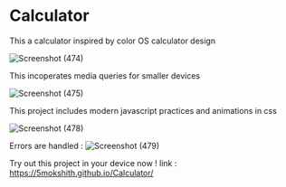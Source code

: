 # Calculator

This a calculator inspired by color OS calculator design

![Screenshot (474)](https://github.com/5mokshith/Calculator/assets/143961455/65eb8450-6c45-4f11-932a-37c21bd397b4)

This incoperates media queries for smaller devices 

![Screenshot (475)](https://github.com/5mokshith/Calculator/assets/143961455/afc26857-7285-458d-8007-8ace7cd2dced)

This project includes modern javascript practices and animations in css

![Screenshot (478)](https://github.com/5mokshith/Calculator/assets/143961455/ca0a8eb7-1bd2-48fe-9a3e-4464a91d4bd9)

Errors are handled :
  ![Screenshot (479)](https://github.com/5mokshith/Calculator/assets/143961455/c6d1eb03-8a6b-4e3a-8e9f-aafda15036fb)


Try out this project in your device now ! link : https://5mokshith.github.io/Calculator/
